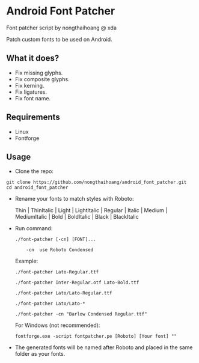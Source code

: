 # Android Font Patcher
Font patcher script by nongthaihoang @ xda

Patch custom fonts to be used on Android.

## What it does?
- Fix missing glyphs.
- Fix composite glyphs.
- Fix kerning.
- Fix ligatures.
- Fix font name.

## Requirements
- Linux
- Fontforge

## Usage
- Clone the repo:
```
git clone https://github.com/nongthaihoang/android_font_patcher.git
cd android_font_patcher
```
- Rename your fonts to match styles with Roboto:

  Thin | ThinItalic | Light | LightItalic | Regular | Italic
  | Medium | MediumItalic | Bold | BoldItalic | Black | BlackItalic
- Run command:
  ```
  ./font-patcher [-cn] [FONT]...
  
      -cn  use Roboto Condensed
  ```
  Example:
  
  `./font-patcher Lato-Regular.ttf`
  
  `./font-patcher Inter-Regular.otf Lato-Bold.ttf`
  
  `./font-patcher Lato/Lato-Regular.ttf`
  
  `./font-patcher Lato/Lato-*`
  
  `./font-patcher -cn "Barlow Condensed Regular.ttf"`
  
  For Windows (not recommended):
  
  `fontforge.exe -script fontpatcher.pe [Roboto] [Your font] ""`
- The generated fonts will be named after Roboto and placed in the same folder as your fonts.
